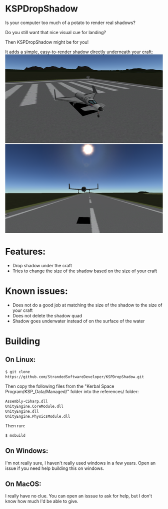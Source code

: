 # KSPDropShadow
Is your computer too much of a potato to render real shadows?

Do you still want that nice visual cue for landing?

Then KSPDropShadow might be for you!

It adds a simple, easy-to-render shadow directly underneath your craft:
![A craft on the ground with a crude shadow underneath](image1.png)
![A craft in the air with the same crude shadow underneath](image2.png)

# Features:
* Drop shadow under the craft
* Tries to change the size of the shadow based on the size of your craft

# Known issues:
* Does not do a good job at matching the size of the shadow to the size of your craft
* Does not delete the shadow quad
* Shadow goes underwater instead of on the surface of the water

# Building
## On Linux:
```
$ git clone https://github.com/StrandedSoftwareDeveloper/KSPDropShadow.git
```
Then copy the following files from the "Kerbal Space Program/KSP_Data/Managed/" folder into the references/ folder:
```
Assembly-CSharp.dll
UnityEngine.CoreModule.dll
UnityEngine.dll
UnityEngine.PhysicsModule.dll
```
Then run:
```
$ msbuild
```

## On Windows:
I'm not really sure, I haven't really used windows in a few years.
Open an issue if you need help building this on windows.

## On MacOS:
I really have no clue.
You can open an isssue to ask for help, but I don't know how much I'd be able to give.
